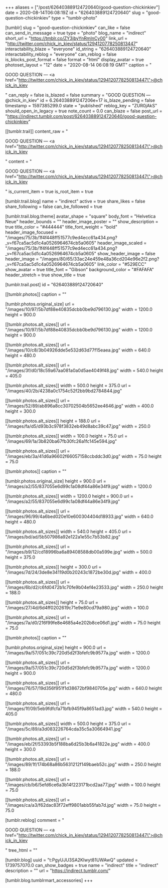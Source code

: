 +++
aliases = ["/post/626403889124720640/good-question-chickinkiev"]
date = 2020-08-14T06:08:19Z
id = "626403889124720640"
slug = "good-question-chickinkiev"
type = "tumblr-photo"

[tumblr]
slug = "good-question-chickinkiev"
can_like = false
can_send_in_message = true
type = "photo"
blog_name = "indirect"
short_url = "https://tmblr.co/ZY3jbyYnRmInCy00"
link_url = "http://twitter.com/chick_in_kiev/status/1294120778250813447"
interactability_blaze = "everyone"
id_string = "626403889124720640"
interactability_reblog = "everyone"
can_reblog = false
is_blocks_post_format = false
format = "html"
display_avatar = true
photoset_layout = "12"
date = "2020-08-14 06:08:19 GMT"
caption = "<p>GOOD QUESTION — <a href=\"http://twitter.com/chick_in_kiev/status/1294120778250813447\">@chick_in_kiev</a></p>"
can_reply = false
is_blazed = false
summary = "GOOD QUESTION — @chick_in_kiev"
id = 6.264038891247206e+17
is_blaze_pending = false
timestamp = 1597385299.0
state = "published"
reblog_key = "ZUR0jAkS"
should_open_in_legacy = true
note_count = 0.0
can_blaze = false
post_url = "https://indirect.tumblr.com/post/626403889124720640/good-question-chickinkiev"

[[tumblr.trail]]
content_raw = "<p>GOOD QUESTION — <a href=\"http://twitter.com/chick_in_kiev/status/1294120778250813447\">@chick_in_kiev</a></p>"
content = "<p>GOOD QUESTION &mdash; <a href=\"http://twitter.com/chick_in_kiev/status/1294120778250813447\">@chick_in_kiev</a></p>"
is_current_item = true
is_root_item = true

[tumblr.trail.blog]
name = "indirect"
active = true
share_likes = false
share_following = false
can_be_followed = true

[tumblr.trail.blog.theme]
avatar_shape = "square"
body_font = "Helvetica Neue"
header_bounds = ""
header_image_poster = ""
show_description = true
title_color = "#444444"
title_font_weight = "bold"
header_image_focused = "/images/75/3b/1f4f448ff51577c9ed4ecc61a434.png?_v=f67ca5ac5d1c4a0526964674cb5a0605"
header_image_scaled = "/images/75/3b/1f4f448ff51577c9ed4ecc61a434.png?_v=f67ca5ac5d1c4a0526964674cb5a0605"
show_header_image = false
header_image = "/images/80/65/33ac24e459e48a36cd204e96e2f2.png?_v=f67ca5ac5d1c4a0526964674cb5a0605"
link_color = "#529ECC"
show_avatar = true
title_font = "Gibson"
background_color = "#FAFAFA"
header_stretch = true
show_title = true

[tumblr.trail.post]
id = "626403889124720640"

[[tumblr.photos]]
caption = ""

[tumblr.photos.original_size]
url = "/images/10/97/5b7df88e40835dcbb0be9d796130.jpg"
width = 1200.0
height = 900.0

[[tumblr.photos.alt_sizes]]
url = "/images/10/97/5b7df88e40835dcbb0be9d796130.jpg"
width = 1200.0
height = 900.0

[[tumblr.photos.alt_sizes]]
url = "/images/10/c8/3b04926dde5e532d63d77f15eaea.jpg"
width = 640.0
height = 480.0

[[tumblr.photos.alt_sizes]]
url = "/images/3f/d0/18c59a67aa081a0a0d5ae4049f48.jpg"
width = 540.0
height = 405.0

[[tumblr.photos.alt_sizes]]
width = 500.0
height = 375.0
url = "/images/40/2b/4238a0c1754c52f2bb9bd2784844.jpg"

[[tumblr.photos.alt_sizes]]
url = "/images/52/89/ab896a8cc30702504b5652ee4646.jpg"
width = 400.0
height = 300.0

[[tumblr.photos.alt_sizes]]
height = 188.0
url = "/images/fa/d5/d93b3c978f3832eb49d8abc39c47.jpg"
width = 250.0

[[tumblr.photos.alt_sizes]]
width = 100.0
height = 75.0
url = "/images/69/1a/3b820ba67fb30fc26a1fc145e594.jpg"

[[tumblr.photos.alt_sizes]]
url = "/images/eb/3a/41d6a96602f66057158ccbddc3d0.jpg"
width = 75.0
height = 75.0

[[tumblr.photos]]
caption = ""

[tumblr.photos.original_size]
height = 900.0
url = "/images/a2/55/837055e6d99c1a08df44a86e34f9.jpg"
width = 1200.0

[[tumblr.photos.alt_sizes]]
width = 1200.0
height = 900.0
url = "/images/a2/55/837055e6d99c1a08df44a86e34f9.jpg"

[[tumblr.photos.alt_sizes]]
url = "/images/96/99/4a6bed020e10e600304404d18933.jpg"
width = 640.0
height = 480.0

[[tumblr.photos.alt_sizes]]
width = 540.0
height = 405.0
url = "/images/bd/ad/5b507986a92e122a1e55c7b53b82.jpg"

[[tumblr.photos.alt_sizes]]
url = "/images/b9/12/cd18996ba6a89408588db00a599e.jpg"
width = 500.0
height = 375.0

[[tumblr.photos.alt_sizes]]
height = 300.0
url = "/images/7d/24/3de8e34119d0b20243c1872be30d.jpg"
width = 400.0

[[tumblr.photos.alt_sizes]]
url = "/images/6b/d2/c6fd0472b1c70fe9b04ef4e23533.jpg"
width = 250.0
height = 188.0

[[tumblr.photos.alt_sizes]]
height = 75.0
url = "/images/27/4d/6d4ff0202619c71e9e80cd79a980.jpg"
width = 100.0

[[tumblr.photos.alt_sizes]]
url = "/images/7a/d0/216f99fe8e4685a4e202b8ce06d1.jpg"
width = 75.0
height = 75.0

[[tumblr.photos]]
caption = ""

[tumblr.photos.original_size]
height = 900.0
url = "/images/9a/57/051c39c720d5d2f3bfefc9b9577a.jpg"
width = 1200.0

[[tumblr.photos.alt_sizes]]
url = "/images/9a/57/051c39c720d5d2f3bfefc9b9577a.jpg"
width = 1200.0
height = 900.0

[[tumblr.photos.alt_sizes]]
url = "/images/76/57/19d356f951f1d38672bf9840705e.jpg"
width = 640.0
height = 480.0

[[tumblr.photos.alt_sizes]]
url = "/images/1f/09/5eb9fdfcfa71bfb945f9a8651ad3.jpg"
width = 540.0
height = 405.0

[[tumblr.photos.alt_sizes]]
width = 500.0
height = 375.0
url = "/images/5c/89/a3d083226764cda35c5a30664941.jpg"

[[tumblr.photos.alt_sizes]]
url = "/images/eb/2f/53393b5f188ba6d25b3b6a41822e.jpg"
width = 400.0
height = 300.0

[[tumblr.photos.alt_sizes]]
url = "/images/89/1f/174b68a86b5631212f149baeb52c.jpg"
width = 250.0
height = 188.0

[[tumblr.photos.alt_sizes]]
url = "/images/cb/b6/5efd6ce6a3b14f223171bcd2aa77.jpg"
width = 100.0
height = 75.0

[[tumblr.photos.alt_sizes]]
url = "/images/ca/a3/f62dac83f72eff9801abb55fab7d.jpg"
width = 75.0
height = 75.0

[tumblr.reblog]
comment = "<p>GOOD QUESTION — <a href=\"http://twitter.com/chick_in_kiev/status/1294120778250813447\">@chick_in_kiev</a></p>"
tree_html = ""

[tumblr.blog]
uuid = "t:PgyUJU3SA2Klwyt81UWAwQ"
updated = 1739757070.0
can_show_badges = true
name = "indirect"
title = "indirect"
description = ""
url = "https://indirect.tumblr.com/"

[tumblr.blog.tumblrmart_accessories]
+++
